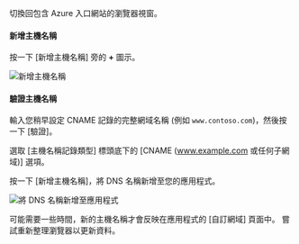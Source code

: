 切換回包含 Azure 入口網站的瀏覽器視窗。

#### <a name="add-hostname"></a>新增主機名稱

按一下 [新增主機名稱] 旁的 **+** 圖示。

![新增主機名稱](./media/app-service-web-tutorial-custom-domain/add-host-name-cname.png)

#### <a name="validate-hostname"></a>驗證主機名稱

輸入您稍早設定 CNAME 記錄的完整網域名稱 (例如 `www.contoso.com`)，然後按一下 [驗證]。

選取 [主機名稱記錄類型] 標頭底下的 [CNAME (www.example.com 或任何子網域)] 選項。

按一下 [新增主機名稱]，將 DNS 名稱新增至您的應用程式。

![將 DNS 名稱新增至應用程式](./media/app-service-web-tutorial-custom-domain/validate-domain-name-cname.png)

可能需要一些時間，新的主機名稱才會反映在應用程式的 [自訂網域] 頁面中。 嘗試重新整理瀏覽器以更新資料。